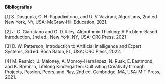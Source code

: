 **Bibliografias**

[1] S. Dasgupta, C. H. Papadimitriou, and U. V. Vazirani, Algorithms, 2nd ed. New York, NY, USA: McGraw-Hill Education, 2021.

[2] J. C. Giarratano and G. D. Riley, Algorithmic Thinking: A Problem-Based Introduction, 2nd ed., New York, NY, USA: CRC Press, 2021

[3] D. W. Patterson, Introduction to Artificial Intelligence and Expert Systems, 3rd ed. Boca Raton, FL, USA: CRC Press, 2022.

[4] M. Resnick, J. Maloney, A. Monroy-Hernández, N. Rusk, E. Eastmond, and K. Brennan, Lifelong Kindergarten: Cultivating Creativity through Projects, Passion, Peers, and Play, 2nd ed. Cambridge, MA, USA: MIT Press, 2021.
